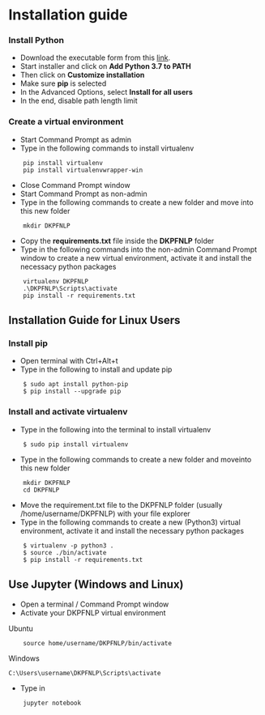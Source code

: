 # Installation guide

### Install Python 

- Download the executable form from this [link](https://www.python.org/ftp/python/3.7.9/python-3.7.9-amd64.exe).
- Start installer and click on **Add Python 3.7 to PATH**
- Then click on **Customize installation**
- Make sure **pip** is selected
- In the Advanced Options, select **Install for all users**
- In the end, disable path length limit

### Create a virtual environment

- Start Command Prompt as admin
- Type in the following commands to install virtualenv
```
    pip install virtualenv
    pip install virtualenvwrapper-win
```
- Close Command Prompt window
- Start Command Prompt as non-admin
- Type in the following commands to create a new folder and move into this new folder
```
    mkdir DKPFNLP
```
- Copy the **requirements.txt** file inside the **DKPFNLP** folder
- Type in the following commands into the non-admin Command Prompt window to create a new virtual environment, activate it and install the necessacy python packages
```
    virtualenv DKPFNLP
    .\DKPFNLP\Scripts\activate
    pip install -r requirements.txt
```

## Installation Guide for Linux Users

### Install pip

- Open terminal with Ctrl+Alt+t
- Type in the following to install and update pip
```
    $ sudo apt install python-pip
    $ pip install --upgrade pip
```

### Install and activate virtualenv

- Type in the following into the terminal to install virtualenv
```
    $ sudo pip install virtualenv
```
- Type in the following commands to create a new folder and moveinto this new folder
```
    mkdir DKPFNLP
    cd DKPFNLP
```
- Move the requirement.txt file to the DKPFNLP folder (usually /home/username/DKPFNLP) with your file explorer
- Type in the following commands to create a new (Python3) virtual environment, activate it and install the necessary python packages
```
    $ virtualenv -p python3 .
    $ source ./bin/activate
    $ pip install -r requirements.txt
```

## Use Jupyter (Windows and Linux)
- Open a terminal / Command Prompt window
- Activate your DKPFNLP virtual environment

Ubuntu
```
    source home/username/DKPFNLP/bin/activate
```
Windows
```
C:\Users\username\DKPFNLP\Scripts\activate
```
- Type in
```
    jupyter notebook
```